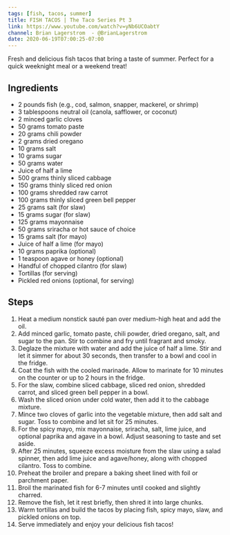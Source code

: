 ```yaml
---
tags: [fish, tacos, summer]
title: FISH TACOS | The Taco Series Pt 3
link: https://www.youtube.com/watch?v=yNb6UCOabtY
channel: Brian Lagerstrom  - @BrianLagerstrom
date: 2020-06-19T07:00:25-07:00
---
```

Fresh and delicious fish tacos that bring a taste of summer. Perfect for a quick weeknight meal or a weekend treat!
## Ingredients
- 2 pounds fish (e.g., cod, salmon, snapper, mackerel, or shrimp)
- 3 tablespoons neutral oil (canola, safflower, or coconut)
- 2 minced garlic cloves
- 50 grams tomato paste
- 20 grams chili powder
- 2 grams dried oregano
- 10 grams salt
- 10 grams sugar
- 50 grams water
- Juice of half a lime
- 500 grams thinly sliced cabbage
- 150 grams thinly sliced red onion
- 100 grams shredded raw carrot
- 100 grams thinly sliced green bell pepper
- 25 grams salt (for slaw)
- 15 grams sugar (for slaw)
- 125 grams mayonnaise
- 50 grams sriracha or hot sauce of choice
- 15 grams salt (for mayo)
- Juice of half a lime (for mayo)
- 10 grams paprika (optional)
- 1 teaspoon agave or honey (optional)
- Handful of chopped cilantro (for slaw)
- Tortillas (for serving)
- Pickled red onions (optional, for serving)

## Steps
1. Heat a medium nonstick sauté pan over medium-high heat and add the oil.
2. Add minced garlic, tomato paste, chili powder, dried oregano, salt, and sugar to the pan. Stir to combine and fry until fragrant and smoky.
3. Deglaze the mixture with water and add the juice of half a lime. Stir and let it simmer for about 30 seconds, then transfer to a bowl and cool in the fridge.
4. Coat the fish with the cooled marinade. Allow to marinate for 10 minutes on the counter or up to 2 hours in the fridge.
5. For the slaw, combine sliced cabbage, sliced red onion, shredded carrot, and sliced green bell pepper in a bowl. 
6. Wash the sliced onion under cold water, then add it to the cabbage mixture.
7. Mince two cloves of garlic into the vegetable mixture, then add salt and sugar. Toss to combine and let sit for 25 minutes.
8. For the spicy mayo, mix mayonnaise, sriracha, salt, lime juice, and optional paprika and agave in a bowl. Adjust seasoning to taste and set aside.
9. After 25 minutes, squeeze excess moisture from the slaw using a salad spinner, then add lime juice and agave/honey, along with chopped cilantro. Toss to combine.
10. Preheat the broiler and prepare a baking sheet lined with foil or parchment paper.
11. Broil the marinated fish for 6-7 minutes until cooked and slightly charred.
12. Remove the fish, let it rest briefly, then shred it into large chunks.
13. Warm tortillas and build the tacos by placing fish, spicy mayo, slaw, and pickled onions on top.
14. Serve immediately and enjoy your delicious fish tacos!